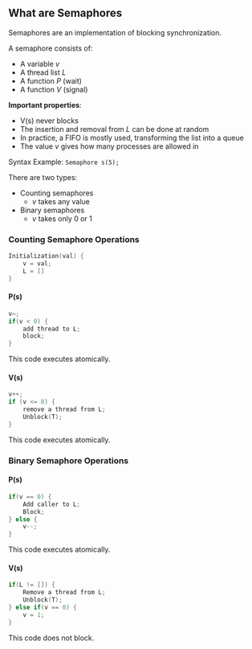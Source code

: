 ## What are Semaphores

Semaphores are an implementation of blocking synchronization. 

A semaphore consists of:
- A variable $v$
- A thread list $L$
- A function $P$ (wait)
- A function $V$ (signal)

**Important properties**:
- V(s) never blocks
- The insertion and removal from $L$ can be done at random
- In practice, a FIFO is mostly used, transforming the list into a queue
- The value $v$ gives how many processes are allowed in

Syntax Example: `Semaphore s(5);`

There are two types: 
- Counting semaphores
	- $v$ takes any value
- Binary semaphores
	- $v$ takes only 0 or 1

### Counting Semaphore Operations

```c
Initialization(val) {
	v = val;
	L = []
}
```
#### P(s)

```c
v—;
if(v < 0) {
	add thread to L;
	block;
}
```

This code executes atomically.

#### V(s)

```c
v++;
if (v <= 0) {
	remove a thread from L;
	Unblock(T);
}
```

This code executes atomically.

### Binary Semaphore Operations

#### P(s)

```c
if(v == 0) {
	Add caller to L;
	Block;
} else {
	v--;
}
```

This code executes atomically.
#### V(s)

```c
if(L != []) {
	Remove a thread from L;
	Unblock(T);
} else if(v == 0) {
	v = 1;
}
```

This code does not block.